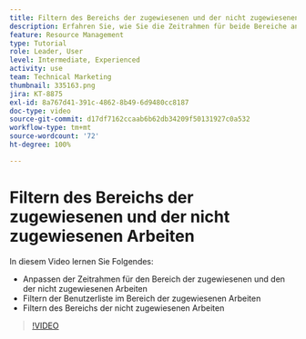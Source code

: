 ```yaml
---
title: Filtern des Bereichs der zugewiesenen und der nicht zugewiesenen Arbeiten
description: Erfahren Sie, wie Sie die Zeitrahmen für beide Bereiche anpassen und wie Sie die Benutzerliste im Bereich der zugewiesenen Arbeiten sowie den Bereich der nicht zugewiesenen Arbeiten filtern.
feature: Resource Management
type: Tutorial
role: Leader, User
level: Intermediate, Experienced
activity: use
team: Technical Marketing
thumbnail: 335163.png
jira: KT-8875
exl-id: 8a767d41-391c-4862-8b49-6d9480cc8187
doc-type: video
source-git-commit: d17df7162ccaab6b62db34209f50131927c0a532
workflow-type: tm+mt
source-wordcount: '72'
ht-degree: 100%

---
```


# Filtern des Bereichs der zugewiesenen und der nicht zugewiesenen Arbeiten

In diesem Video lernen Sie Folgendes:

* Anpassen der Zeitrahmen für den Bereich der zugewiesenen und den der nicht zugewiesenen Arbeiten
* Filtern der Benutzerliste im Bereich der zugewiesenen Arbeiten
* Filtern des Bereichs der nicht zugewiesenen Arbeiten

>[!VIDEO](https://video.tv.adobe.com/v/335163/?quality=12&learn=on&enablevpops)
